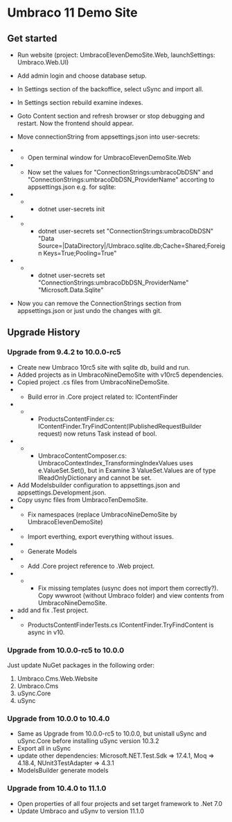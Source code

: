 # Umbraco 11 Demo Site 

## Get started

- Run website (project: UmbracoElevenDemoSite.Web, launchSettings: Umbraco.Web.UI)
- Add admin login and choose database setup.
- In Settings section of the backoffice, select uSync and import all.
- In Settings section rebuild examine indexes.
- Goto Content section and refresh browser or stop debugging and restart. Now the frontend should appear.

- Move connectionString from appsettings.json into user-secrets:
- - Open terminal window for UmbracoElevenDemoSite.Web
- - Now set the values for "ConnectionStrings:umbracoDbDSN" and "ConnectionStrings:umbracoDbDSN_ProviderName" accorting to appsettings.json e.g. for sqlite: 
- - - dotnet user-secrets init
- - - dotnet user-secrets set "ConnectionStrings:umbracoDbDSN" "Data Source=|DataDirectory|/Umbraco.sqlite.db;Cache=Shared;Foreign Keys=True;Pooling=True"
- - - dotnet user-secrets set "ConnectionStrings:umbracoDbDSN_ProviderName" "Microsoft.Data.Sqlite"
- Now you can remove the ConnectionStrings section from appsettings.json or just undo the changes with git.

## Upgrade History


### Upgrade from 9.4.2 to 10.0.0-rc5
- Create new Umbraco 10rc5 site with sqlite db, build and run.
- Added projects as in UmbracoNineDemoSite with v10rc5 dependencies.
- Copied project .cs files from UmbracoNineDemoSite.
- - Build error in .Core project related to: IContentFinder 
- - - ProductsContentFinder.cs: IContentFinder.TryFindContent(IPublishedRequestBuilder request) now retuns Task<bool> instead of bool.
- - - UmbracoContentComposer.cs: UmbracoContextIndex_TransformingIndexValues uses e.ValueSet.Set(), but in Examine 3 ValueSet.Values are of type IReadOnlyDictionary and cannot be set.
- Add Modelsbuilder configuration to appsettings.json and appsettings.Development.json.
- Copy usync files from UmbracoTenDemoSite.
- - Fix namespaces (replace UmbracoNineDemoSite by UmbracoElevenDemoSite)
- - Import everthing, export everything without issues.
- - Generate Models
- - Add .Core project reference to .Web project.
- - - Fix missing templates (usync does not import them correctly?). Copy wwwroot (without Umbraco folder) and view contents from UmbracoNineDemoSite.
- add and fix .Test project.
- - ProductsContentFinderTests.cs IContentFinder.TryFindContent is async in v10.

### Upgrade from 10.0.0-rc5 to 10.0.0
Just update NuGet packages in the following order:
1. Umbraco.Cms.Web.Website
2. Umbraco.Cms
3. uSync.Core
4. uSync

### Upgrade from 10.0.0 to 10.4.0
- Same as Upgrade from 10.0.0-rc5 to 10.0.0, but unistall uSync and uSync.Core before installing uSync version 10.3.2
- Export all in uSync
- update other dependencies: Microsoft.NET.Test.Sdk => 17.4.1, Moq => 4.18.4, NUnit3TestAdapter => 4.3.1
- ModelsBuilder generate models

### Upgrade from 10.4.0 to 11.1.0
- Open properties of all four projects and set target framework to .Net 7.0
- Update Umbraco and uSynv to version 11.1.0
